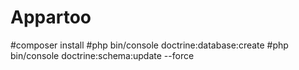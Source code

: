 # Appartoo
#composer install 
#php bin/console doctrine:database:create
#php bin/console doctrine:schema:update --force
